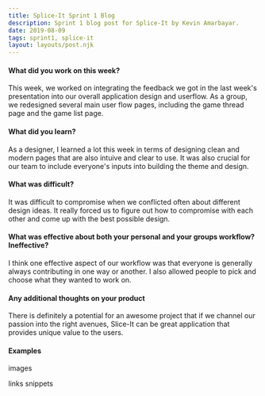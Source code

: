 ```yaml
---
title: Splice-It Sprint 1 Blog
description: Sprint 1 blog post for Splice-It by Kevin Amarbayar.
date: 2019-08-09
tags: sprint1, splice-it
layout: layouts/post.njk
---
```


#### What did you work on this week?
This week, we worked on integrating the feedback we got in the last week's presentation into our overall application design and userflow. As a group, we redesigned several main user flow pages, including the game thread page and the game list page.

#### What did you learn?
As a designer, I learned a lot this week in terms of designing clean and modern pages that are also intuive and clear to use. It was also crucial for our team to include everyone's inputs into building the theme and design.

#### What was difficult?
It was difficult to compromise when we conflicted often about different design ideas. It really forced us to figure out how to compromise with each other and come up with the best possible design.

#### What was effective about both your personal and your groups workflow? Ineffective?

I think one effective aspect of our workflow was that everyone is generally always contributing in one way or another. I also allowed people to pick and choose what they wanted to work on. 

#### Any additional thoughts on your product

There is definitely a potential for an awesome project that if we channel our passion into the right avenues, Slice-It can be great application that provides unique value to the users.

#### Examples
images

links
snippets